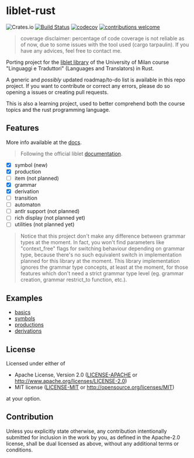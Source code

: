 # liblet-rust

![Crates.io](https://img.shields.io/crates/v/liblet)
[![Build Status](https://travis-ci.org/kristiannotari/liblet-rust.png?branch=master)](https://travis-ci.org/kristiannotari/liblet-rust)
[![codecov](https://codecov.io/gh/kristiannotari/liblet-rust/branch/master/graph/badge.svg)](https://codecov.io/gh/kristiannotari/liblet-rust)
[![contributions welcome](https://img.shields.io/badge/contributions-welcome-brightgreen.svg?style=flat)](https://github.com/dwyl/esta/issues)

> coverage disclaimer: percentage of code coverage is not reliable as of now, due to some issues with the tool used (cargo tarpaulin). If you have any advices, feel free to contact me.

Porting project for the [liblet library](https://github.com/let-unimi/liblet) of the University of Milan course "Linguaggi e Traduttori" (Languages and Translators) in Rust.

A generic and _possibly_ updated roadmap/to-do list is available in this repo project.
If you want to contribute or correct any errors, please do so opening a issues or creating pull requests.

This is also a learning project, used to better comprehend both the course topics and the rust programming language.

## Features

More info available at the [docs](https://docs.rs/liblet/0.1.0).

> Following the official liblet [documentation](https://liblet.readthedocs.io/en/v1.1.0-alpha/api.html#liblet.grammar.Grammar.restrict_to).

- [x] symbol (new)
- [x] production
- [ ] item (not planned)
- [x] grammar
- [x] derivation
- [ ] transition
- [ ] automaton
- [ ] antlr support (not planned)
- [ ] rich display (not planned yet)
- [ ] utilities (not planned yet)

> Notice that this project don't make any difference between grammar types at the moment. In fact, you won't find parameters like "context_free" flags for switching behaviour depending on grammar type, because there's no such equivalent switch in implementation planned for this library at the moment. This library implementation ignores the grammar type concepts, at least at the moment, for those features which don't need a strict grammar type level (eg. grammar creation, grammar restrict_to function, etc.).

## Examples

- [basics](examples/basics.rs)
- [symbols](examples/symbols.rs)
- [productions](examples/productions.rs)
- [derivations](examples/derivations.rs)

## License

Licensed under either of

- Apache License, Version 2.0
   ([LICENSE-APACHE](LICENSE-APACHE) or http://www.apache.org/licenses/LICENSE-2.0)
- MIT license
   ([LICENSE-MIT](LICENSE-MIT) or http://opensource.org/licenses/MIT)

at your option.

## Contribution

Unless you explicitly state otherwise, any contribution intentionally submitted for inclusion in the work by you, as defined in the Apache-2.0 license, shall be dual licensed as above, without any additional terms or conditions.
